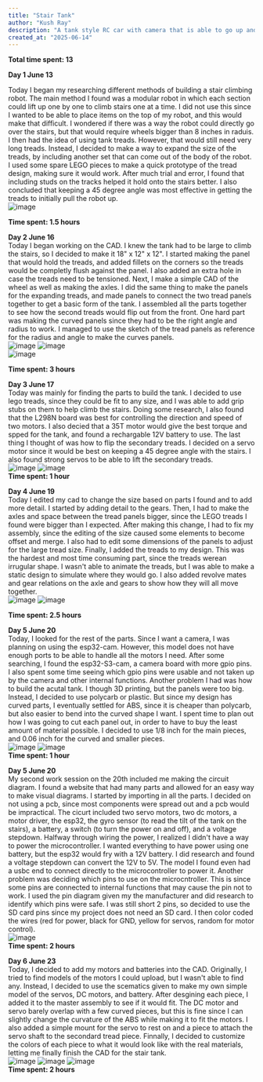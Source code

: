 ```yaml
---
title: "Stair Tank"
author: "Kush Ray"
description: "A tank style RC car with camera that is able to go up and down stairs"
created_at: "2025-06-14"
---
```

**Total time spent: 13**

**Day 1 June  13**       

Today I began my researching different methods of building a stair climbing robot. The main method I found was a modular robot in which each section could lift up one by one to climb stairs one at a time. I did not use this since I wanted to be able to place items on the top of my robot, and this would make that difficult. I wondered if there was a way the robot could directly go over the stairs, but that would require wheels bigger than 8 inches in raduis. I then had the idea of using tank treads. However, that would still need very long treads. Instead, I decided to make a way to expand the size of the treads, by including another set that can come out of the body of the robot. I used some spare LEGO pieces to make a quick prototype of the tread design, making sure it would work. After much trial and error, I found that including studs on the tracks helped it hold onto the stairs better. I also concluded that keeping a 45 degree angle was most effective in getting the treads to initially pull the robot up.    
![image](https://github.com/user-attachments/assets/894dda9d-bd02-4bb8-83fe-144a8931721f)             

**Time spent: 1.5 hours**

**Day 2 June 16**             
Today I began working on the CAD. I knew the tank had to be large to climb the stairs, so I decided to make it 18" x 12" x 12". I started making the panel that would hold the treads, and added fillets on the corners so the treads would be completly flush against the panel. I also added an extra hole in case the treads need to be tensioned. Next, I make a simple CAD of the wheel as well as making the axles. I did the same thing to make the panels for the expanding treads, and made panels to connect the two tread panels together to get a basic form of the tank. I assembled all the parts together to see how the second treads would flip out from the front. One hard part was making the curved panels since they had to be the right angle and radius to work. I managed to use the sketch of the tread panels as reference for the radius and angle to make the curves panels.            
![image](https://github.com/user-attachments/assets/36f6bd73-8636-438a-b25a-d29ca3d39184)
![image](https://github.com/user-attachments/assets/a206e337-7992-4b2d-9bed-e0235a2d2a1b)      
![image](https://github.com/user-attachments/assets/a9f3a53e-df7a-43a4-9faa-80a03df92c5a)      

**Time spent: 3 hours**

**Day 3 June 17**             
Today was mainly for finding the parts to build the tank. I decided to use lego treads, since they could be fit to any size, and I was able to add grip stubs on them to help climb the stairs. Doing some research, I also found that the L298N board was best for controlling the direction and speed of two motors. I also decied that a 35T motor would give the best torque and spped for the tank, and found a rechargable 12V battery to use. The last thing I thought of was how to flip the secondary treads. I decided on a servo motor since it would be best on keeping a 45 degree angle with the stairs. I also found strong servos to be able to lift the secondary treads.           
![image](https://github.com/user-attachments/assets/f86b057f-92ae-4f38-bc43-d99139783f57)
![image](https://github.com/user-attachments/assets/0e44c1c0-414d-4418-ab89-67da427c1782)               
**Time spent: 1 hour**

**Day 4 June 19**            
Today I edited my cad to change the size based on parts I found and to add more detail. I started by adding detail to the gears. Then, I had to make the axles and space between the tread panels bigger, since the LEGO treads I found were bigger than I expected. After making this change, I had to fix my assembly, since the editing of the size caused some elements to become offset and merge. I also had to edit some dimensions of the panels to adjust for the large tread size. Finally, I added the treads to my design. This was the hardest and most time consuming part, since the treads werean irrugular shape. I wasn't able to animate the treads, but I was able to make a static design to simulate where they would go. I also added revolve mates and gear relations on the axle and gears to show how they will all move together.              
![image](https://github.com/user-attachments/assets/ff4bdb19-f4bc-40a0-b86c-6fc99675db0e)
![image](https://github.com/user-attachments/assets/5ba62cbd-a306-49af-b9a0-f6ca8c1355c2)                                


**Time spent: 2.5 hours**

**Day 5 June 20**                
Today, I looked for the rest of the parts. Since I want a camera, I was planning on using the esp32-cam. However, this model does not have enough ports to be able to handle all the motors I need. After some searching, I found the esp32-S3-cam, a camera board with more gpio pins. I also spent some time seeing which gpio pins were usable and not taken up by the camera and other internal functions. Another problem I had was how to build the acutal tank. I though 3D printing, but the panels were too big. Instead, I decided to use polycarb or plastic. But since my design has curved parts, I eventually settled for ABS, since it is cheaper than polycarb, but also easier to bend into the curved shape I want. I spent time to plan out how I was going to cut each panel out, in order to have to buy the  least amount of material possible. I decided to use 1/8 inch for the main pieces, and 0.06 inch for the curved and smaller pieces.        
![image](https://github.com/user-attachments/assets/62c688f9-5820-416c-84fc-72411648f3c1)
![image](https://github.com/user-attachments/assets/a65f4227-239a-4c1a-bd23-ec5efb9d9ced)               
**Time spent: 1 hour**

**Day 5 June 20**               
My second work session on the 20th included me making the circuit diagram. I found a website that had many parts and allowed for an easy way to make visual diagrams. I started by importing in all the parts. I decided on not using a pcb, since most components were spread out and a pcb would be impractical. The cicurt included two servo motors, two dc motors, a motor driver, the esp32, the gyro sensor (to read the tilt of the tank on the stairs), a battery, a switch (to turn the power on and off), and a voltage stepdown. Halfway through wiring the power, I realized I didn't have a way to power the microcontroller. I wanted everything to have power using one battery, but the esp32 would fry with a 12V battery. I did research and found a voltage stepdown can convert the 12V to 5V. The model I found even had a usbc end to connect directly to the microcontroller to power it. Another problem was deciding which pins to use on the microcntroller. This is since some pins are connected to internal functions that may cause the pin not to work. I used the pin diagram given my the manufacturer and did research to identify which pins were safe. I was still short 2 pins, so decided to use the SD card pins since my project does not need an SD card. I then color coded the wires (red for power, black for GND, yellow for servos, random for motor control).             
![image](https://github.com/user-attachments/assets/db19ce81-5275-4bf9-ab6d-22fa1a068965)                
**Time spent: 2 hours**

**Day 6 June 23**           
Today, I decided to add my motors and batteries into the CAD. Originally, I tried to find models of the motors I could upload, but I wasn't able to find any. Instead, I decided to use the scematics given to make my own simple model of the servos, DC motors, and battery. After desgining each piece, I added it to the master assembly to see if it would fit. The DC motor and servo barely overlap with a few curved pieces, but this is fine since I can slightly change the curvature of the ABS while making it to fit the motors. I also added a simple mount for the servo to rest on and a piece to attach the servo shaft to the secondard tread piece. Finnally, I decided to customize the colors of each piece to what it would look like with the real materials, letting me finally finish the CAD for the stair tank.             
![image](https://github.com/user-attachments/assets/63faf58e-e27e-4e0e-ae77-bc1538ede891)
![image](https://github.com/user-attachments/assets/b6300b54-02c8-4fda-8237-e4a0409fa547)
![image](https://github.com/user-attachments/assets/0de8ce34-d16a-4db9-bc4f-6f852c96a8a7)       
**Time spent: 2 hours**

